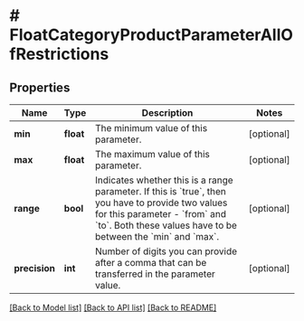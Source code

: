 # # FloatCategoryProductParameterAllOfRestrictions

## Properties

Name | Type | Description | Notes
------------ | ------------- | ------------- | -------------
**min** | **float** | The minimum value of this parameter. | [optional]
**max** | **float** | The maximum value of this parameter. | [optional]
**range** | **bool** | Indicates whether this is a range parameter. If this is &#x60;true&#x60;, then you have to provide two values for this parameter - &#x60;from&#x60; and &#x60;to&#x60;. Both these values have to be between the &#x60;min&#x60; and &#x60;max&#x60;. | [optional]
**precision** | **int** | Number of digits you can provide after a comma that can be transferred in the parameter value. | [optional]

[[Back to Model list]](../../README.md#models) [[Back to API list]](../../README.md#endpoints) [[Back to README]](../../README.md)
